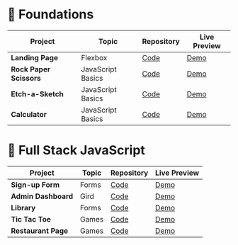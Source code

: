 # 🎈 Foundations

| Project                 | Topic             | Repository                                                                   | Live Preview                                                       |
| ----------------------- | ----------------- | ---------------------------------------------------------------------------- | ------------------------------------------------------------------ |
| **Landing Page**        | Flexbox           | [Code](https://github.com/huynguyen2110/my-odin-project/tree/main/landing-page)  | [Demo](https://huynguyen2110.github.io/my-odin-project/landing-page/index.html)  |
| **Rock Paper Scissors** | JavaScript Basics | [Code](https://github.com/huynguyen2110/my-odin-project/tree/main/rock-paper-scissors)      | [Demo](https://huynguyen2110.github.io/my-odin-project/rock-paper-scissors/index.html)      |
| **Etch-a-Sketch**       | JavaScript Basics | [Code](https://github.com/huynguyen2110/my-odin-project/tree/main/etch-a-sketch) | [Demo](https://huynguyen2110.github.io/my-odin-project/etch-a-sketch/index.html) |
| **Calculator**          | JavaScript Basics | [Code](https://github.com/huynguyen2110/my-odin-project/tree/main/calculator)    | [Demo](https://huynguyen2110.github.io/my-odin-project/calculator/index.html)    |


# 🚀 Full Stack JavaScript

| Project             | Topic | Repository                                                                         | Live Preview                                                              |
|---------------------|-------|------------------------------------------------------------------------------------| ------------------------------------------------------------------------- |
| **Sign-up Form**    | Forms | [Code](https://github.com/huynguyen2110/my-odin-project/tree/main/signup-form)     | [Demo](https://huynguyen2110.github.io/my-odin-project/signup-form/)         |
| **Admin Dashboard** | Gird  | [Code](https://github.com/huynguyen2110/my-odin-project/tree/main/admin-dashboard) | [Demo](https://huynguyen2110.github.io/my-odin-project/admin-dashboard/)         |
| **Library**         | Forms | [Code](https://github.com/huynguyen2110/my-odin-project/tree/main/library)         | [Demo](https://huynguyen2110.github.io/my-odin-project/library/)         |
| **Tic Tac Toe**     | Games | [Code](https://github.com/huynguyen2110/my-odin-project/tree/main/tic-tac-toe)     | [Demo](https://huynguyen2110.github.io/my-odin-project/tic-tac-toe/)         |
| **Restaurant Page** | Games | [Code](https://github.com/huynguyen2110/my-odin-project/tree/main/restaurant-page)     | [Demo](https://huynguyen2110.github.io/my-odin-project/restaurant-page/dist/)         |
